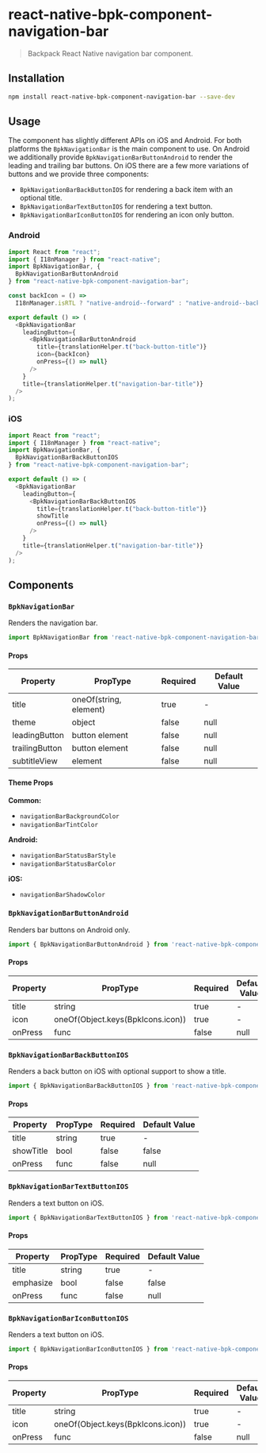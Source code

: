 # react-native-bpk-component-navigation-bar

> Backpack React Native navigation bar component.

## Installation

```sh
npm install react-native-bpk-component-navigation-bar --save-dev
```

## Usage

The component has slightly different APIs on iOS and Android. For both platforms the `BpkNavigationBar` is the main component
to use. On Android we additionally provide `BpkNavigationBarButtonAndroid` to render the leading and trailing bar buttons. On iOS
there are a few more variations of buttons and we provide three components:

+ `BpkNavigationBarBackButtonIOS` for rendering a back item with an optional title.
+ `BpkNavigationBarTextButtonIOS` for rendering a text button.
+ `BpkNavigationBarIconButtonIOS` for rendering an icon only button.

### Android

```js
import React from "react";
import { I18nManager } from "react-native";
import BpkNavigationBar, {
  BpkNavigationBarButtonAndroid
} from "react-native-bpk-component-navigation-bar";

const backIcon = () =>
  I18nManager.isRTL ? "native-android--forward" : "native-android--back";

export default () => (
  <BpkNavigationBar
    leadingButton={
      <BpkNavigationBarButtonAndroid
        title={translationHelper.t("back-button-title")}
        icon={backIcon}
        onPress={() => null}
      />
    }
    title={translationHelper.t("navigation-bar-title")}
  />
);
```

### iOS

```js
import React from "react";
import { I18nManager } from "react-native";
import BpkNavigationBar, {
  BpkNavigationBarBackButtonIOS
} from "react-native-bpk-component-navigation-bar";

export default () => (
  <BpkNavigationBar
    leadingButton={
      <BpkNavigationBarBackButtonIOS
        title={translationHelper.t("back-button-title")}
        showTitle
        onPress={() => null}
      />
    }
    title={translationHelper.t("navigation-bar-title")}
  />
);
```

## Components

### `BpkNavigationBar`

Renders the navigation bar.

```js
import BpkNavigationBar from 'react-native-bpk-component-navigation-bar'
```

#### Props

| Property       | PropType               | Required | Default Value |
| -------------- | ---------------------- | -------- | ------------- |
| title          | oneOf(string, element) | true     | -             |
| theme          | object                 | false    | null          |
| leadingButton  | button element         | false    | null          |
| trailingButton | button element         | false    | null          |
| subtitleView   | element                | false    | null          |

#### Theme Props

**Common:**

+ `navigationBarBackgroundColor`
+ `navigationBarTintColor`

**Android:**

+ `navigationBarStatusBarStyle`
+ `navigationBarStatusBarColor`

**iOS:**

+ `navigationBarShadowColor`

### `BpkNavigationBarButtonAndroid`

Renders bar buttons on Android only.

```js
import { BpkNavigationBarButtonAndroid } from 'react-native-bpk-component-navigation-bar'
```

#### Props

| Property | PropType                          | Required | Default Value |
| -------- | --------------------------------- | -------- | ------------- |
| title    | string                            | true     | -             |
| icon     | oneOf(Object.keys(BpkIcons.icon)) | true     | -             |
| onPress  | func                              | false    | null          |



### `BpkNavigationBarBackButtonIOS`

Renders a back button on iOS with optional support to show a title.

```js
import { BpkNavigationBarBackButtonIOS } from 'react-native-bpk-component-navigation-bar'
```

#### Props

| Property  | PropType | Required | Default Value |
| --------- | -------- | -------- | ------------- |
| title     | string   | true     | -             |
| showTitle | bool     | false    | false         |
| onPress   | func     | false    | null          |

### `BpkNavigationBarTextButtonIOS`

Renders a text button on iOS.

```js
import { BpkNavigationBarTextButtonIOS } from 'react-native-bpk-component-navigation-bar'
```

#### Props

| Property  | PropType | Required | Default Value |
| --------- | -------- | -------- | ------------- |
| title     | string   | true     | -             |
| emphasize | bool     | false    | false         |
| onPress   | func     | false    | null          |

### `BpkNavigationBarIconButtonIOS`

Renders a text button on iOS.

```js
import { BpkNavigationBarIconButtonIOS } from 'react-native-bpk-component-navigation-bar'
```

#### Props

| Property | PropType                          | Required | Default Value |
| -------- | --------------------------------- | -------- | ------------- |
| title    | string                            | true     | -             |
| icon     | oneOf(Object.keys(BpkIcons.icon)) | true     | -             |
| onPress  | func                              | false    | null          |


